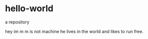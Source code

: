 # hello-world
a repository


hey im m m is not machine he lives in the world and likes to run free. 
